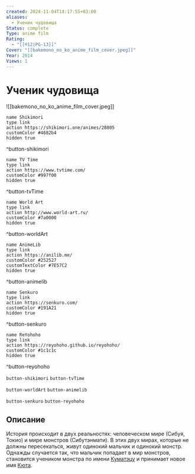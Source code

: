 ```yaml
---
created: 2024-11-04T14:17:55+03:00
aliases:
  - Ученик чудовища
Status: complete
Type: anime film
Rating:
  - "[[®️12|PG-13]]"
Cover: "[[bakemono_no_ko_anime_film_cover.jpeg]]"
Year: 2014
Views: 1
---
```


# Ученик чудовища

![[bakemono_no_ko_anime_film_cover.jpeg]]

```button
name Shikimori
type link
action https://shikimori.one/animes/28805
customColor #4682b4
hidden true
```
^button-shikimori

```button
name TV Time
type link
action https://www.tvtime.com/
customColor #997f00
hidden true
```
^button-tvTime

```button
name World Art
type link
action http://www.world-art.ru/
customColor #7a0000
hidden true
```
^button-worldArt

```button
name AnimeLib
type link
action https://anilib.me/
customColor #252527
customTextColor #7E57C2
hidden true
```
^button-animelib

```button
name Senkuro
type link
action https://senkuro.com/
customColor #191A21
hidden true
```
^button-senkuro

```button
name ReYohoho
type link
action https://reyohoho.github.io/reyohoho/
customColor #1c1c1c
hidden true
```
^button-reyohoho

`button-shikimori` `button-tvTime`

`button-worldArt` `button-animelib`

`button-senkuro` `button-reyohoho`

## Описание

История происходит в двух реальностях: человеческом мире (Сибуя, Токио) и мире монстров (Сибутэнмати). В этих двух мирах, которые не должны пересекаться, живут одинокий мальчик и одинокий монстр. Однажды случается так, что мальчик попадает в мир монстров, становится учеником монстра по имени [Куматэцу](https://shikimori.one/characters/120105-kumatetsu) и принимает новое имя [Кюта](https://shikimori.one/characters/120103-ren).
